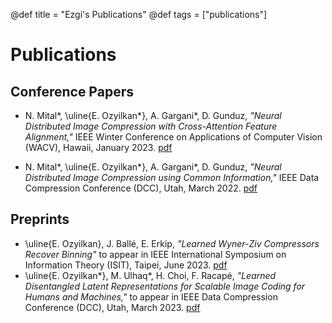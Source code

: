 @def title = "Ezgi's Publications"
@def tags = ["publications"]

# Publications


## Conference Papers

* N. Mital\*, \uline{E. Ozyilkan*}, A. Gargani\*, D. Gunduz, *"Neural Distributed Image Compression with Cross-Attention Feature Alignment,"* IEEE Winter Conference on Applications of Computer Vision (WACV), Hawaii, January 2023. [pdf](https://openaccess.thecvf.com/content/WACV2023/papers/Mital_Neural_Distributed_Image_Compression_With_Cross-Attention_Feature_Alignment_WACV_2023_paper.pdf)

* N. Mital\*, \uline{E. Ozyilkan*}, A. Gargani\*, D. Gunduz, *"Neural Distributed Image Compression using Common Information,"* IEEE Data Compression Conference (DCC), Utah, March 2022. [pdf](https://ieeexplore.ieee.org/document/9810729)


## Preprints
* \uline{E. Ozyilkan}, J. Ballé, E. Erkip, *"Learned Wyner-Ziv Compressors Recover Binning"* to appear in IEEE International Symposium on Information Theory (ISIT), Taipei, June 2023. [pdf](https://arxiv.org/pdf/2305.04380.pdf) 
* \uline{E. Ozyilkan*}, M. Ulhaq\*, H. Choi, F. Racapé, *"Learned Disentangled Latent Representations for Scalable Image Coding for Humans and Machines,"* to appear in IEEE Data Compression Conference (DCC), Utah, March 2023. [pdf](https://arxiv.org/pdf/2301.04183.pdf)




